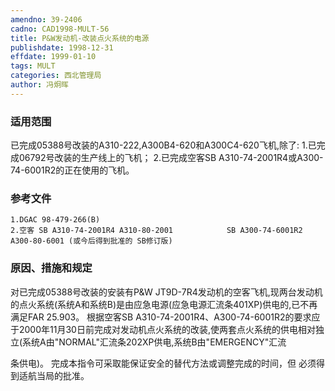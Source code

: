 ```yaml
---
amendno: 39-2406
cadno: CAD1998-MULT-56
title: P&W发动机-改装点火系统的电源
publishdate: 1998-12-31
effdate: 1999-01-10
tags: MULT
categories: 西北管理局
author: 冯炯晖
---
```


### 适用范围 
已完成05388号改装的A310-222,A300B4-620和A300C4-620飞机,除了:
1.已完成06792号改装的生产线上的飞机；
2.已完成空客SB A310-74-2001R4或A300-74-6001R2的正在使用的飞机。

<!--more-->
### 参考文件
    1.DGAC 98-479-266(B) 
    2.空客 SB A310-74-2001R4 A310-80-2001            SB A300-74-6001R2 A300-80-6001 (或今后得到批准的 SB修订版) 

### 原因、措施和规定 
对已完成05388号改装的安装有P&W JT9D-7R4发动机的空客飞机,现两台发动机的点火系统(系统A和系统B)是由应急电源(应急电源汇流条401XP)供电的,已不再满足FAR 25.903。
    根据空客SB A310-74-2001R4、A300-74-6001R2的要求应于2000年11月30日前完成对发动机点火系统的改装,使两套点火系统的供电相对独立(系统A由"NORMAL"汇流条202XP供电,系统B由"EMERGENCY"汇流
       
条供电)。     完成本指令可采取能保证安全的替代方法或调整完成的时间，但
必须得到适航当局的批准。
